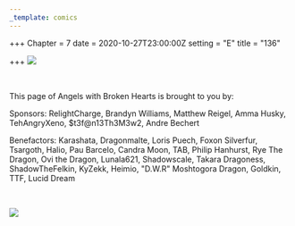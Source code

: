 ```yaml
---
_template: comics
---
```


+++
Chapter = 7
date = 2020-10-27T23:00:00Z
setting = "E"
title = "136"

+++
![](/uploads/b-30.png)

<br>

<p align="left">This page of Angels with Broken Hearts is brought to you by:</p>

<p align="left">Sponsors: RelightCharge, Brandyn Williams, Matthew Reigel, Amma Husky, TehAngryXeno, $t3f@n13Th3M3w2, Andre Bechert </p>

<p align="left">Benefactors: Karashata, Dragonmalte, Loris Puech, Foxon Silverfur, Tsargoth, Halio, Pau Barcelo, Candra Moon, TAB, Philip Hanhurst, Rye The Dragon, Ovi the Dragon, Lunala621, Shadowscale, Takara Dragoness, ShadowTheFelkin, KyZekk, Heimio, "D.W.R" Moshtogora Dragon, Goldkin, TTF, Lucid Dream </p> <br>

[![](/uploads/patreon-banner-1.jpg)](http://patreon.com/mbsaunders)

